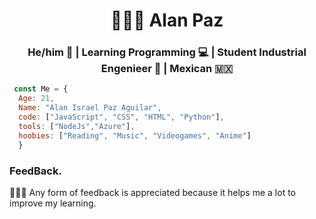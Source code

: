 <h1 align="Center"> 👨🏻‍💻 Alan Paz  </h1>
<h3 align="center"> He/him 🙂 | Learning Programming 💻 | Student Industrial Engenieer 🎨 | Mexican 🇲🇽 </h3>

```JavaScript
 const Me = { 
  Age: 21, 
  Name: "Alan Israel Paz Aguilar",
  code: ["JavaScript", "CSS", "HTML", "Python"],
  tools: ["NodeJs","Azure"],
  hoobies: ["Reading", "Music", "Videogames", "Anime"]
  }
```
### FeedBack. 
🙏🙆‍♂️ Any form of feedback is appreciated because it helps me a lot to improve my learning.
